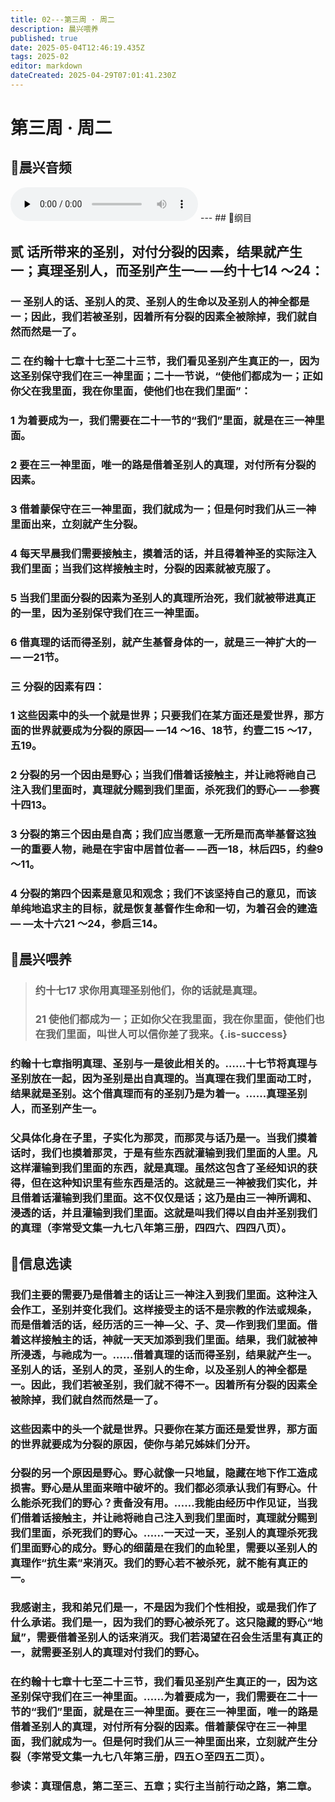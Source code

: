 ```yaml
---
title: 02---第三周 · 周二
description: 晨兴喂养
published: true
date: 2025-05-04T12:46:19.435Z
tags: 2025-02
editor: markdown
dateCreated: 2025-04-29T07:01:41.230Z
---
```


# 第三周 · 周二
## 🎵晨兴音频
<audio id="audio" controls="" preload="none">
      <source id="mp3" src="/2025-02/week3/week3day2.mp3">
</audio>
---
## 📖纲目

## 贰   话所带来的圣别，对付分裂的因素，结果就产生一；真理圣别人，而圣别产生一— —约十七14 ～24：

### 一   圣别人的话、圣别人的灵、圣别人的生命以及圣别人的神全都是一；因此，我们若被圣别，因着所有分裂的因素全被除掉，我们就自然而然是一了。

### 二   在约翰十七章十七至二十三节，我们看见圣别产生真正的一，因为这圣别保守我们在三一神里面；二十一节说，“使他们都成为一；正如你父在我里面，我在你里面，使他们也在我们里面”：

### 1   为着要成为一，我们需要在二十一节的“我们”里面，就是在三一神里面。

### 2   要在三一神里面，唯一的路是借着圣别人的真理，对付所有分裂的因素。

### 3   借着蒙保守在三一神里面，我们就成为一；但是何时我们从三一神里面出来，立刻就产生分裂。

### 4   每天早晨我们需要接触主，摸着活的话，并且得着神圣的实际注入我们里面；当我们这样接触主时，分裂的因素就被克服了。

### 5   当我们里面分裂的因素为圣别人的真理所治死，我们就被带进真正的一里，因为圣别保守我们在三一神里面。

### 6   借真理的话而得圣别，就产生基督身体的一，就是三一神扩大的一— —21节。

### 三   分裂的因素有四：

### 1   这些因素中的头一个就是世界；只要我们在某方面还是爱世界，那方面的世界就要成为分裂的原因— —14 ～16、18节，约壹二15 ～17，五19。

### 2   分裂的另一个因由是野心；当我们借着话接触主，并让祂将祂自己注入我们里面时，真理就分赐到我们里面，杀死我们的野心— —参赛十四13。

### 3   分裂的第三个因由是自高；我们应当愿意一无所是而高举基督这独一的重要人物，祂是在宇宙中居首位者— —西一18，林后四5，约叁9 ～11。

### 4   分裂的第四个因素是意见和观念；我们不该坚持自己的意见，而该单纯地追求主的目标，就是恢复基督作生命和一切，为着召会的建造— —太十六21 ～24，参启三14。

## 📖晨兴喂养

>### 约十七17    求你用真理圣别他们，你的话就是真理。
>
>### 21    使他们都成为一；正如你父在我里面，我在你里面，使他们也在我们里面，叫世人可以信你差了我来。{.is-success}

### 约翰十七章指明真理、圣别与一是彼此相关的。……十七节将真理与圣别放在一起，因为圣别是出自真理的。当真理在我们里面动工时，结果就是圣别。这个借真理而有的圣别乃是为着一。……真理圣别人，而圣别产生一。

### 父具体化身在子里，子实化为那灵，而那灵与话乃是一。当我们摸着话时，我们也摸着那灵，于是有些东西就灌输到我们里面的人里。凡这样灌输到我们里面的东西，就是真理。虽然这包含了圣经知识的获得，但在这种知识里有些东西是活的。这就是三一神被我们实化，并且借着话灌输到我们里面。这不仅仅是话；这乃是由三一神所调和、浸透的话，并且灌输到我们里面。这就是叫我们得以自由并圣别我们的真理（李常受文集一九七八年第三册，四四六、四四八页）。

## 📖信息选读

### 我们主要的需要乃是借着主的话让三一神注入到我们里面。这种注入会作工，圣别并变化我们。这样接受主的话不是宗教的作法或规条，而是借着活的话，经历活的三一神—父、子、灵—作到我们里面。借着这样接触主的话，神就一天天加添到我们里面。结果，我们就被神所浸透，与祂成为一。……借着真理的话而得圣别，结果就产生一。圣别人的话，圣别人的灵，圣别人的生命，以及圣别人的神全都是一。因此，我们若被圣别，我们就不得不一。因着所有分裂的因素全被除掉，我们就自然而然是一了。

### 这些因素中的头一个就是世界。只要你在某方面还是爱世界，那方面的世界就要成为分裂的原因，使你与弟兄姊妹们分开。

### 分裂的另一个原因是野心。野心就像一只地鼠，隐藏在地下作工造成损害。野心是从里面来暗中破坏的。我们都必须承认我们有野心。什么能杀死我们的野心？责备没有用。……我能由经历中作见证，当我们借着话接触主，并让祂将祂自己注入到我们里面时，真理就分赐到我们里面，杀死我们的野心。……一天过一天，圣别人的真理杀死我们里面野心的成分。野心的细菌是在我们的血轮里，需要以圣别人的真理作“抗生素”来消灭。我们的野心若不被杀死，就不能有真正的一。

### 我感谢主，我和弟兄们是一，不是因为我们个性相投，或是我们作了什么承诺。我们是一，因为我们的野心被杀死了。这只隐藏的野心“地鼠”，需要借着圣别人的话来消灭。我们若渴望在召会生活里有真正的一，就需要圣别人的真理对付我们的野心。

### 在约翰十七章十七至二十三节，我们看见圣别产生真正的一，因为这圣别保守我们在三一神里面。……为着要成为一，我们需要在二十一节的“我们”里面，就是在三一神里面。要在三一神里面，唯一的路是借着圣别人的真理，对付所有分裂的因素。借着蒙保守在三一神里面，我们就成为一。但是何时我们从三一神里面出来，立刻就产生分裂（李常受文集一九七八年第三册，四五○至四五二页）。

### 参读：真理信息，第二至三、五章；实行主当前行动之路，第二章。
<!-- Google tag (gtag.js) -->
<script async src="https://www.googletagmanager.com/gtag/js?id=G-1P8709Z16T"></script>
<script>
  window.dataLayer = window.dataLayer || [];
  function gtag(){dataLayer.push(arguments);}
  gtag('js', new Date());

  gtag('config', 'G-1P8709Z16T');
</script>